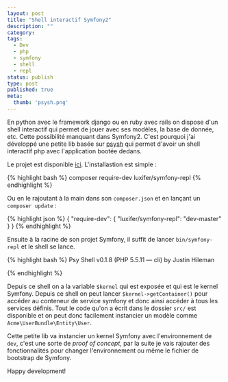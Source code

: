 ```yaml
---
layout: post
title: "Shell interactif Symfony2"
description: ""
category:
tags:
  - Dev
  - php
  - symfony
  - shell
  - repl
status: publish
type: post
published: true
meta:
  thumb: 'psysh.png'
---
```

En python avec le framework django ou en ruby avec rails on dispose d'un shell interactif qui permet de jouer avec ses modèles, la base de donnée, etc. Cette possibilité manquant dans Symfony2. C'est pourquoi j'ai développé une petite lib basée sur [psysh](http://psysh.org/) qui permet d'avoir un shell interactif php avec l'application bootée dedans.
<!--break-->
Le projet est disponible [ici](https://github.com/luxifer/symfony-repl). L'installastion est simple :

{% highlight bash %}
composer require-dev luxifer/symfony-repl
{% endhighlight %}

Ou en le rajoutant à la main dans son `composer.json` et en lançant un `composer update` :

{% highlight json %}
{
    "require-dev": {
        "luxifer/symfony-repl": "dev-master"
    }
}
{% endhighlight %}

Ensuite à la racine de son projet Symfony, il suffit de lancer `bin/symfony-repl` et le shell se lance.

{% highlight bash %}
Psy Shell v0.1.8 (PHP 5.5.11 — cli) by Justin Hileman
>>>
{% endhighlight %}

Depuis ce shell on a la variable `$kernel` qui est exposée et qui est le kernel Symfony. Depuis ce shell on peut lancer `$kernel->getContainer()` pour accéder au conteneur de service symfony et donc ainsi accéder à tous les services définis. Tout le code qu'on a écrit dans le dossier `src/` est disponible et on peut donc facilement instancier un modèle comme `Acme\UserBundle\Entity\User`.

Cette petite lib va instancier un kernel Symfony avec l'environnement de `dev`, c'est une sorte de _proof of concept_, par la suite je vais rajouter des fonctionnalités pour changer l'environnement ou même le fichier de bootstrap de Symfony.

Happy development!

